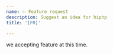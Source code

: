 ```yaml
---
name: ✨ Feature request
description: Suggest an idea for hiphp
title: '[FR]'

---
```


we accepting feature at this time.
